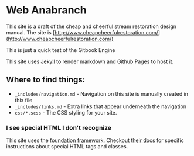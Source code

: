 # Web Anabranch

This site is a draft of the cheap and cheerful stream restoration design manual. The site is [http://www.cheapcheerfulrestoration.com/](http://www.cheapcheerfulrestoration.com/)

This is just a quick test of the Gitbook Engine

This site uses [Jekyll](https://jekyllrb.com/) to render markdown and Github Pages to host it.  

## Where to find things:

* `_includes/navigation.md` - Navigation on this site is manually created in this file
* `_includes/links.md` - Extra links that appear underneath the navigation
* `css/*.scss` - The CSS styling for your site.

### I see special HTML I don't recognize

This site uses the [foundation framework](http://foundation.zurb.com). Checkout [their docs](http://foundation.zurb.com/sites/docs/) for specific instructions about special HTML tags and classes.
